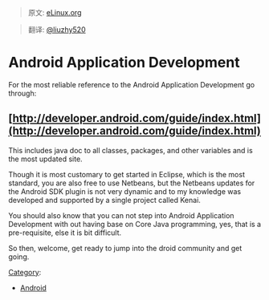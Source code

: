 > 原文: [eLinux.org](http://eLinux.org/Android_Application_Development "http://eLinux.org/Android_Application_Development")

> 翻译: [@liuzhy520](https://github.com/liuzhy520/ "https://github.com/liuzhy520/")

# Android Application Development



For the most reliable reference to the Android Application Development
go through:

## [http://developer.android.com/guide/index.html](http://developer.android.com/guide/index.html)

This includes java doc to all classes, packages, and other variables and
is the most updated site.

Though it is most customary to get started in Eclipse, which is the most
standard, you are also free to use Netbeans, but the Netbeans updates
for the Android SDK plugin is not very dynamic and to my knowledge was
developed and supported by a single project called Kenai.

You should also know that you can not step into Android Application
Development with out having base on Core Java programming, yes, that is
a pre-requisite, else it is bit difficult.

So then, welcome, get ready to jump into the droid community and get
going.


[Category](http://eLinux.org/Special:Categories "Special:Categories"):

-   [Android](http://eLinux.org/Category:Android "Category:Android")

